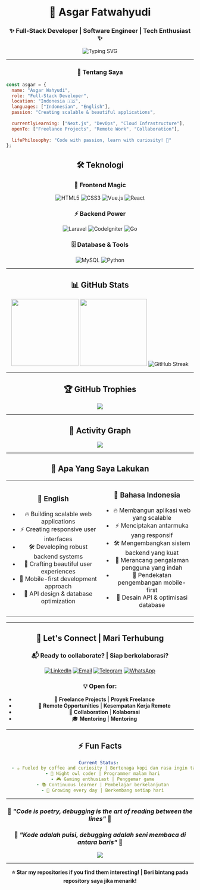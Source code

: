 
<div align="center">

# 🚀 Asgar Fatwahyudi
### ✨ Full-Stack Developer | Software Engineer | Tech Enthusiast ✨

<img src="https://readme-typing-svg.demolab.com?font=Fira+Code&size=22&duration=3000&pause=1000&color=00D9FF&center=true&vCenter=true&multiline=true&width=600&height=100&lines=Passionate+Full-Stack+Developer;Building+Amazing+Web+Applications;Always+Learning+New+Technologies" alt="Typing SVG" />

---

### 🌟 Tentang Saya

</div>

```javascript
const asgar = {
  name: "Asgar Wahyudi",
  role: "Full-Stack Developer",
  location: "Indonesia 🇮🇩",
  languages: ["Indonesian", "English"],
  passion: "Creating scalable & beautiful applications",
  
  currentlyLearning: ["Next.js", "DevOps", "Cloud Infrastructure"],
  openTo: ["Freelance Projects", "Remote Work", "Collaboration"],
  
  lifePhilosophy: "Code with passion, learn with curiosity! 💫"
};
```

<div align="center">

## 🛠️ Teknologi

### 🎨 Frontend Magic
![HTML5](https://img.shields.io/badge/HTML5-E34F26?style=for-the-badge&logo=html5&logoColor=white)
![CSS3](https://img.shields.io/badge/CSS3-1572B6?style=for-the-badge&logo=css3&logoColor=white)
![Vue.js](https://img.shields.io/badge/Vue.js-4FC08D?style=for-the-badge&logo=vue.js&logoColor=white)
![React](https://img.shields.io/badge/React-20232A?style=for-the-badge&logo=react&logoColor=61DAFB)

### ⚡ Backend Power
![Laravel](https://img.shields.io/badge/Laravel-FF2D20?style=for-the-badge&logo=laravel&logoColor=white)
![CodeIgniter](https://img.shields.io/badge/CodeIgniter-EF4223?style=for-the-badge&logo=codeigniter&logoColor=white)
![Go](https://img.shields.io/badge/Go-00ADD8?style=for-the-badge&logo=go&logoColor=white)

### 🗄️ Database & Tools
![MySQL](https://img.shields.io/badge/MySQL-005C84?style=for-the-badge&logo=mysql&logoColor=white)
![Python](https://img.shields.io/badge/Python-3776AB?style=for-the-badge&logo=python&logoColor=white)

</div>

---

<div align="center">

## 📊 GitHub Stats

<img height="180em" src="https://github-readme-stats.vercel.app/api?username=Asgarnet11&show_icons=true&theme=tokyonight&include_all_commits=true&count_private=true&hide_border=true&bg_color=0D1117"/>
<img height="180em" src="https://github-readme-stats.vercel.app/api/top-langs/?username=Asgarnet11&layout=compact&theme=tokyonight&hide_border=true&bg_color=0D1117"/>

<img src="https://github-readme-streak-stats.herokuapp.com/?user=Asgarnet11&theme=tokyonight&hide_border=true&background=0D1117" alt="GitHub Streak"/>

</div>

---

<div align="center">

## 🏆 GitHub Trophies 

<img src="https://github-profile-trophy.vercel.app/?username=Asgarnet11&theme=tokyonight&no-frame=true&no-bg=true&margin-w=4&row=1"/>

</div>

---

<div align="center">

## 🌈 Activity Graph 

<img src="https://github-readme-activity-graph.vercel.app/graph?username=Asgarnet11&custom_title=Asgar's%20GitHub%20Activity%20Graph&bg_color=0D1117&color=00D9FF&line=00D9FF&point=FFFFFF&area=true&hide_border=true"/>

</div>

---

<div align="center">

## 🎯 Apa Yang Saya Lakukan

<table>
<tr>
<td align="center" width="50%">

### 🚀 **English**
- 🔥 Building scalable web applications
- ⚡ Creating responsive user interfaces  
- 🛠️ Developing robust backend systems
- 🎨 Crafting beautiful user experiences
- 📱 Mobile-first development approach
- 🔧 API design & database optimization

</td>
<td align="center" width="50%">

### 🚀 **Bahasa Indonesia**
- 🔥 Membangun aplikasi web yang scalable
- ⚡ Menciptakan antarmuka yang responsif
- 🛠️ Mengembangkan sistem backend yang kuat
- 🎨 Merancang pengalaman pengguna yang indah
- 📱 Pendekatan pengembangan mobile-first
- 🔧 Desain API & optimisasi database

</td>
</tr>
</table>

</div>

---

<div align="center">

## 🤝 Let's Connect | Mari Terhubung

### 📬 **Ready to collaborate? | Siap berkolaborasi?**

[![LinkedIn](https://img.shields.io/badge/LinkedIn-0077B5?style=for-the-badge&logo=linkedin&logoColor=white)](https://linkedin.com/in/asgar)
[![Email](https://img.shields.io/badge/Gmail-D14836?style=for-the-badge&logo=gmail&logoColor=white)](mailto:afatwahyudi@gmail.com)
[![Telegram](https://img.shields.io/badge/Telegram-2CA5E0?style=for-the-badge&logo=telegram&logoColor=white)](https://t.me/asgar)
[![WhatsApp](https://img.shields.io/badge/WhatsApp-25D366?style=for-the-badge&logo=whatsapp&logoColor=white)](https://wa.me/yourwhatsappnumber)

### 💡 **Open for:**
- 🚀 **Freelance Projects** | **Proyek Freelance**
- 💼 **Remote Opportunities** | **Kesempatan Kerja Remote** 
- 🤝 **Collaboration** | **Kolaborasi**
- 🎓 **Mentoring** | **Mentoring**

</div>

---

<div align="center">

## ⚡ Fun Facts

```yaml
Current Status: 
  - ☕ Fueled by coffee and curiosity | Bertenaga kopi dan rasa ingin tahu
  - 🌙 Night owl coder | Programmer malam hari
  - 🎮 Gaming enthusiast | Penggemar game
  - 📚 Continuous learner | Pembelajar berkelanjutan
  - 🌱 Growing every day | Berkembang setiap hari
```

</div>

---

<div align="center">

### 🌟 *"Code is poetry, debugging is the art of reading between the lines"* 🌟
### 🌟 *"Kode adalah puisi, debugging adalah seni membaca di antara baris"* 🌟

<img src="https://komarev.com/ghpvc/?username=Asgarnet11&color=blueviolet&style=for-the-badge&label=Profile+Views"/>

</div>

---

<div align="center">

**⭐ Star my repositories if you find them interesting! | Beri bintang pada repository saya jika menarik!**

</div>

